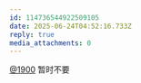 ```yaml
---
id: 114736544922509105
date: 2025-06-24T04:52:16.733Z
reply: true
media_attachments: 0
---
```


[@1900](https://social.1900.live/@1900) 暂时不要


